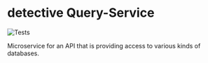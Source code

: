 # detective Query-Service

![Tests](https://github.com/detective-solutions/detective-query-service/actions/workflows/ci.yml/badge.svg)

Microservice for an API that is providing access to various kinds of databases.

